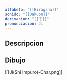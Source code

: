 ```yaml
---
alfabeto: "[[Hiragana]]"
sonido: "[[Dakuon]]"
derivacion: "[[そ]]"
pronunciacion: Ji
---
```

## Descripcion

## Dibujo

![[Ji(Shi Impuro)-Char.png]]
